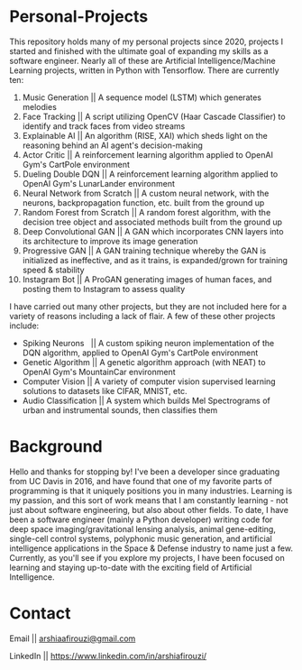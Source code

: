 # Personal-Projects
This repository holds many of my personal projects since 2020, projects I started and finished with the ultimate goal of expanding my skills as a software engineer. Nearly all of these are Artificial Intelligence/Machine Learning projects, written in Python with Tensorflow. There are currently ten:
1. Music Generation || A sequence model (LSTM) which generates melodies
2. Face Tracking || A script utilizing OpenCV (Haar Cascade Classifier) to identify and track faces from video streams
3. Explainable AI || An algorithm (RISE, XAI) which sheds light on the reasoning behind an AI agent's decision-making
4. Actor Critic || A reinforcement learning algorithm applied to OpenAI Gym's CartPole environment
5. Dueling Double DQN || A reinforcement learning algorithm applied to OpenAI Gym's LunarLander environment
6. Neural Network from Scratch || A custom neural network, with the neurons, backpropagation function, etc. built from the ground up
7. Random Forest from Scratch || A random forest algorithm, with the decision tree object and associated methods built from the ground up
8. Deep Convolutional GAN || A GAN which incorporates CNN layers into its architecture to improve its image generation
9. Progressive GAN || A GAN training technique whereby the GAN is initialized as ineffective, and as it trains, is expanded/grown for training speed & stability
10. Instagram Bot || A ProGAN generating images of human faces, and posting them to Instagram to assess quality

I have carried out many other projects, but they are not included here for a variety of reasons including a lack of flair. A few of these other projects include:
* Spiking Neurons  &nbsp; || A custom spiking neuron implementation of the DQN algorithm, applied to OpenAI Gym's CartPole environment
* Genetic Algorithm || A genetic algorithm approach (with NEAT) to OpenAI Gym's MountainCar environment
* Computer Vision || A variety of computer vision supervised learning solutions to datasets like CIFAR, MNIST, etc.
* Audio Classification || A system which builds Mel Spectrograms of urban and instrumental sounds, then classifies them

# Background
Hello and thanks for stopping by! I've been a developer since graduating from UC Davis in 2016, and have found that one of my favorite parts of programming is that it uniquely positions you in many industries. Learning is my passion, and this sort of work means that I am constantly learning - not just about software engineering, but also about other fields. To date, I have been a software engineer (mainly a Python developer) writing code for deep space imaging/gravitational lensing analysis, animal gene-editing, single-cell control systems, polyphonic music generation, and artificial intelligence applications in the Space & Defense industry to name just a few.
Currently, as you'll see if you explore my projects, I have been focused on learning and staying up-to-date with the exciting field of Artificial Intelligence.

# Contact
Email || arshiaafirouzi@gmail.com

LinkedIn || https://www.linkedin.com/in/arshiafirouzi/

